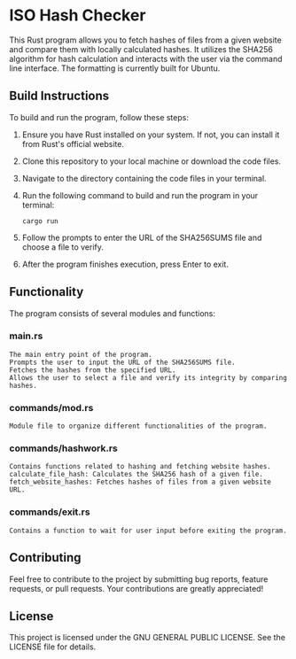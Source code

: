 # ISO Hash Checker

This Rust program allows you to fetch hashes of files from a given website and compare them with locally calculated hashes. It utilizes the SHA256 algorithm for hash calculation and interacts with the user via the command line interface. The formatting is currently built for Ubuntu.
## Build Instructions

To build and run the program, follow these steps:

1. Ensure you have Rust installed on your system. If not, you can install it from Rust's official website.

2. Clone this repository to your local machine or download the code files.

3. Navigate to the directory containing the code files in your terminal.

4. Run the following command to build and run the program in your terminal:

       cargo run

5. Follow the prompts to enter the URL of the SHA256SUMS file and choose a file to verify.

6. After the program finishes execution, press Enter to exit.

## Functionality

The program consists of several modules and functions:
### main.rs

    The main entry point of the program.
    Prompts the user to input the URL of the SHA256SUMS file.
    Fetches the hashes from the specified URL.
    Allows the user to select a file and verify its integrity by comparing hashes.

### commands/mod.rs

    Module file to organize different functionalities of the program.

### commands/hashwork.rs

    Contains functions related to hashing and fetching website hashes.
    calculate_file_hash: Calculates the SHA256 hash of a given file.
    fetch_website_hashes: Fetches hashes of files from a given website URL.

### commands/exit.rs

    Contains a function to wait for user input before exiting the program.

## Contributing

Feel free to contribute to the project by submitting bug reports, feature requests, or pull requests. Your contributions are greatly appreciated!
## License

This project is licensed under the GNU GENERAL PUBLIC LICENSE. See the LICENSE file for details.
